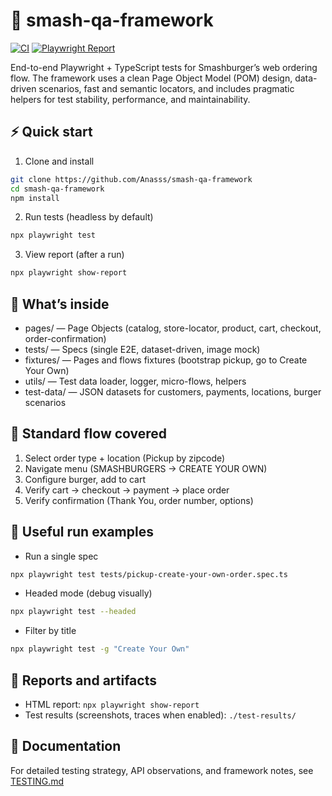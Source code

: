 # 🚀 smash-qa-framework

[![CI](https://github.com/Anasss/smash-qa-framework/actions/workflows/playwright-tests.yml/badge.svg)](https://github.com/Anasss/smash-qa-framework/actions)
[![Playwright Report](https://img.shields.io/badge/Playwright-Report-brightgreen)](https://anasss.github.io/smash-qa-framework/)

End-to-end Playwright + TypeScript tests for Smashburger’s web ordering flow. The framework uses a clean Page Object Model (POM) design, data-driven scenarios, fast and semantic locators, and includes pragmatic helpers for test stability, performance, and maintainability.

## ⚡ Quick start

1) Clone and install

```bash
git clone https://github.com/Anasss/smash-qa-framework
cd smash-qa-framework
npm install
```

2) Run tests (headless by default)

```bash
npx playwright test
```

3) View report (after a run)

```bash
npx playwright show-report
```

## 🧰 What’s inside

- pages/ — Page Objects (catalog, store-locator, product, cart, checkout, order-confirmation)
- tests/ — Specs (single E2E, dataset-driven, image mock)
- fixtures/ — Pages and flows fixtures (bootstrap pickup, go to Create Your Own)
- utils/ — Test data loader, logger, micro-flows, helpers
- test-data/ — JSON datasets for customers, payments, locations, burger scenarios

## 🧭 Standard flow covered

1. Select order type + location (Pickup by zipcode)
2. Navigate menu (SMASHBURGERS → CREATE YOUR OWN)
3. Configure burger, add to cart
4. Verify cart → checkout → payment → place order
5. Verify confirmation (Thank You, order number, options)


## 🧪 Useful run examples

- Run a single spec

```bash
npx playwright test tests/pickup-create-your-own-order.spec.ts
```

- Headed mode (debug visually)

```bash
npx playwright test --headed
```

- Filter by title

```bash
npx playwright test -g "Create Your Own"
```

## 📄 Reports and artifacts

- HTML report: `npx playwright show-report`
- Test results (screenshots, traces when enabled): `./test-results/`

## 📖 Documentation

For detailed testing strategy, API observations, and framework notes, see [TESTING.md](https://github.com/Anasss/smash-qa-framework/blob/main/TESTING.md)
